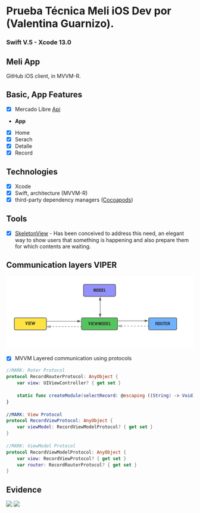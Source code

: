 # Prueba Técnica Meli iOS Dev por (Valentina Guarnizo).
### Swift V.5 - Xcode 13.0

<h2 align="left">
  Meli App
</h2>

<p align="left">
  GitHub iOS client, in MVVM-R.
</p>

## Basic, App Features
- [x] Mercado Libre [Api](https://developers.mercadolibre.com.ar/es_ar/items-y-busquedas)

* **App**
- [x] Home
- [x] Serach
- [x] Detalle
- [x] Record

## Technologies
- [x] Xcode
- [x] Swift, architecture (MVVM-R)
- [x] third-party dependency managers ([Cocoapods](https://cocoapods.org/))

## Tools
- [x] [SkeletonView](https://github.com/Juanpe/SkeletonView) - Has been conceived to address this need, an elegant way to show users that something is happening and also prepare them for which contents are waiting.

## Communication layers VIPER
![alt text](https://github.com/Valeng98/Prueba-Tecnica-Mercado-Libre/blob/main/Diagrama-MVVM.png?raw=true)

- [x] MVVM Layered communication using protocols

```swift
//MARK: Roter Protocol
protocol RecordRouterProtocol: AnyObject {
    var view: UIViewController? { get set }
    
    static func createModule(selectRecord: @escaping ((String) -> Void)) -> RecordViewController
}

//MARK: View Protocol
protocol RecordViewProtocol: AnyObject {
    var viewModel: RecordViewModelProtocol? { get set }
}

//MARK: ViewModel Protocol
protocol RecordViewModelProtocol: AnyObject {
    var view: RecordViewProtocol? { get set }
    var router: RecordRouterProtocol? { get set }   
}
```
## Evidence
<img src="https://github.com/Valeng98/Prueba-Tecnica-Mercado-Libre/blob/main/Evidencia.gif" width="250"/>

<img src="https://github.com/Valeng98/Prueba-Tecnica-Mercado-Libre/blob/main/Evidencia-Error.gif" width="250"/>



